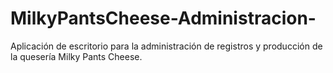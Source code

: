 # MilkyPantsCheese-Administracion-
Aplicación de escritorio para la administración de registros y producción de la quesería Milky Pants Cheese.
